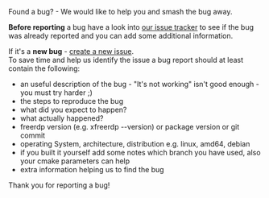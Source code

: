 Found a bug? - We would like to help you and smash the bug away.

**Before reporting** a bug have a look into [our issue tracker](https://github.com/FreeRDP/FreeRDP/issues) to see if the bug was already reported and you can add some additional information.

If it's a **new bug** - [create a new issue](https://github.com/FreeRDP/FreeRDP/issues/new).  
To save time and help us identify the issue a bug report should at least contain the following:

* an useful description of the bug - "It's not working" isn't good enough - you must try harder ;)
* the steps to reproduce the bug
* what did you expect to happen?
* what actually happened?
* freerdp version (e.g. xfreerdp --version) or package version or git commit
* operating System, architecture, distribution e.g. linux, amd64, debian
* if you built it yourself add some notes which branch you have used, also your cmake parameters can help
* extra information helping us to find the bug

Thank you for reporting a bug!